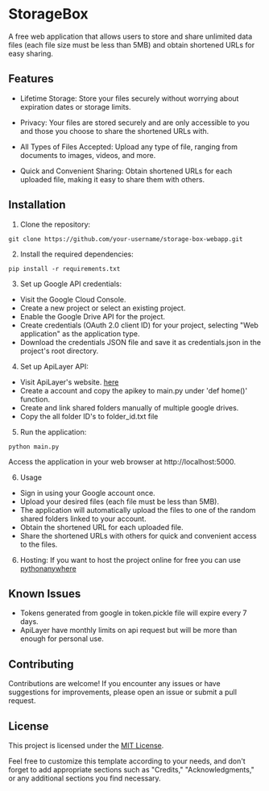 

# StorageBox

A free web application that allows users to store and share unlimited data files (each file size must be less than 5MB) and obtain shortened URLs for easy sharing.

## Features
- Lifetime Storage: Store your files securely without worrying about expiration dates or storage limits.

- Privacy: Your files are stored securely and are only accessible to you and those you choose to share the shortened URLs with.

- All Types of Files Accepted: Upload any type of file, ranging from documents to images, videos, and more.

- Quick and Convenient Sharing: Obtain shortened URLs for each uploaded file, making it easy to share them with others.

## Installation

1. Clone the repository:
``` 
git clone https://github.com/your-username/storage-box-webapp.git
```

2. Install the required dependencies:
```
pip install -r requirements.txt
```

3. Set up Google API credentials:

- Visit the Google Cloud Console.
- Create a new project or select an existing project.
- Enable the Google Drive API for the project.
- Create credentials (OAuth 2.0 client ID) for your project, selecting "Web application" as the application type.
- Download the credentials JSON file and save it as credentials.json in the project's root directory.

4. Set up ApiLayer API:
- Visit ApiLayer's website. [here](https://apilayer.com/marketplace/short_url-api)
- Create a account and copy the apikey to main.py under 'def home()' function.
- Create and link shared folders manually of multiple google drives.
- Copy the all folder ID's to folder_id.txt file

5. Run the application:
```
python main.py
```

Access the application in your web browser at http://localhost:5000.

6. Usage

- Sign in using your Google account once.
- Upload your desired files (each file must be less than 5MB).
- The application will automatically upload the files to one of the random shared folders linked to your account.
- Obtain the shortened URL for each uploaded file.
- Share the shortened URLs with others for quick and convenient access to the files.

6. Hosting:
If you want to host the project online for free you can use [pythonanywhere](https://www.pythonanywhere.com/)

## Known Issues
- Tokens generated from google in token.pickle file will expire every 7 days. 
- ApiLayer have monthly limits on api request but will be more than enough for personal use.


## Contributing

Contributions are welcome! If you encounter any issues or have suggestions for improvements, please open an issue or submit a pull request.

## License

This project is licensed under the [MIT License](https://opensource.org/license/mit/).

Feel free to customize this template according to your needs, and don't forget to add appropriate sections such as "Credits," "Acknowledgments," or any additional sections you find necessary.
